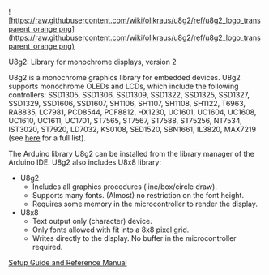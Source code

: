 ![https://raw.githubusercontent.com/wiki/olikraus/u8g2/ref/u8g2_logo_transparent_orange.png](https://raw.githubusercontent.com/wiki/olikraus/u8g2/ref/u8g2_logo_transparent_orange.png) 


U8g2: Library for monochrome displays, version 2

U8g2 is a monochrome graphics library for embedded devices. 
U8g2 supports monochrome OLEDs and LCDs, which include the following controllers:
SSD1305, SSD1306, SSD1309, SSD1322, SSD1325, SSD1327, SSD1329, SSD1606, SSD1607, 
SH1106, SH1107, SH1108, SH1122, T6963, RA8835, LC7981, PCD8544, PCF8812, HX1230, 
UC1601, UC1604, UC1608, UC1610, UC1611, UC1701, ST7565, ST7567, ST7588, ST75256, NT7534, IST3020, ST7920, LD7032, KS0108, SED1520, SBN1661, IL3820, MAX7219 
(see [here](https://github.com/olikraus/u8g2/wiki/u8g2setupcpp) for a full list).

The Arduino library U8g2 can be installed from the library manager of the Arduino IDE. U8g2 also includes U8x8 library:
 * U8g2
   * Includes all graphics procedures (line/box/circle draw).
   * Supports many fonts. (Almost) no restriction on the font height.
   * Requires some memory in the microcontroller to render the display.
 * U8x8
   * Text output only (character) device.
   * Only fonts allowed with fit into a 8x8 pixel grid.
   * Writes directly to the display. No buffer in the microcontroller required.

[Setup Guide and Reference Manual](https://github.com/olikraus/u8g2/wiki)
